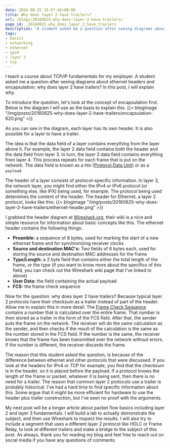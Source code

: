 ```yaml
---
date: 2016-08-25 15:57:45+00:00
title: Why does layer 2 have trailers?
url: /blogs/20160825-why-does-layer-2-have-trailers/
page_id: _20160825_why_does_layer_2_have_trailers
description: "A student asked me a question after seeing diagrams about ethernet headers and encapsulation: why does layer 2 have trailers? In this post, I will explain why."
tags:
- basics
- networking
- ethernet
- ipv4
- layer 2
- tcp
---
```


I teach a course about TCP/IP fundamentals for my employer. A student asked me a question after seeing diagrams about ethernet headers and encapsulation: why does layer 2 have trailers? In this post, I will explain why.
<!--more-->
To introduce the question, let's look at the concept of encapsulation first. Below is the diagram I will use as the basis to explain this.
{{< blogimage "/img/posts/20160825-why-does-layer-2-have-trailers/encapsulation-620.png" >}}

As you can see in the diagram, each layer has its own header. It is also possible for a layer to have a trailer.

The idea is that the data field of a layer contains everything from the layer above it. For example, the layer 2 data field contains both the header and the data field from layer 3. In turn, the layer 3 data field contains everything from layer 4. This process repeats for each frame that is put on the network. The data field is known as a `PDU` ([Protocol Data Unit](https://en.wikipedia.org/wiki/Protocol_data_unit)) or as a `payload`.

The header of a layer consists of protocol-specific information. In layer 3, the network layer, you might find either the IPv4 or IPv6 protocol (or something else, like IPX) being used, for example. The protocol being used determines the content of the header. The header for Ethernet, a layer 2 protocol, looks like this:
{{< blogimage "/img/posts/20160825-why-does-layer-2-have-trailers/ethernet-header.png" >}}

I grabbed the header diagram at [Wireshark.org](https://wiki.wireshark.org/Ethernet), their wiki is a nice and simple resource for information about basic concepts like this. The ethernet header contains the following things:

* **Preamble:** a sequence of 8 bytes, used for marking the start of a new ethernet frame and for synchronizing receiver clocks
* **Source and destination MAC's:** Two fields of 6 bytes each, used for storing the source and destination MAC addresses for the frame
* **Type/Length:** a 2 byte field that contains either the total length of the frame, or the type (if you want to know more about the specifics of this field, you can check out the Wireshark wiki page that I've linked to above)
* **User Data:** the field containing the actual payload
* **FCS:** the frame check sequence

Now for the question: why does layer 2 have trailers? Because typical layer 2 protocols have their checksum as a trailer instead of part of the header. Allow me to explain this in more detail. The [Frame Check Sequence](https://en.wikipedia.org/wiki/Frame_check_sequence) contains a number that is calculated over the entire frame. That number is then stored as a trailer in the form of the FCS field. After that, the sender puts the frame on the network. The receiver will do the same calculation as the sender, and then checks if the result of the calculation is the same as the number stored in the FCS field. If the number is the same, the receiver knows that the frame has been transmitted over the network without errors. If the number is different, the receiver discards the frame.

The reason that this student asked the question, is because of the difference between ethernet and other protocols that were discussed. If you look at the headers for IPv4 or TCP for example, you find that the checksum is in the header, so it is placed before the payload. If a protocol knows the length of the frame or packet, whatever it is being sent, then there is no need for a trailer. The reason that common layer 2 protocols use a trailer is probably historical. I've had a hard time to find specific information about this. Some argue that it might be more efficient for hardware to use the header plus trailer construction, but I've seen no proof with the arguments.

My next post will be a longer article about packet flow basics including layer 2 and layer 3 fundamentals. I will build a lab to actually demonstrate the subject, and then use Wireshark to inspect the results. I will also try to include a segment that uses a different layer 2 protocol like HDLC or Frame Relay, to look at different trailers and make a bridge to the subject of this post. As always, thank you for reading my blog and feel free to reach out on social media if you have any questions of comments.
